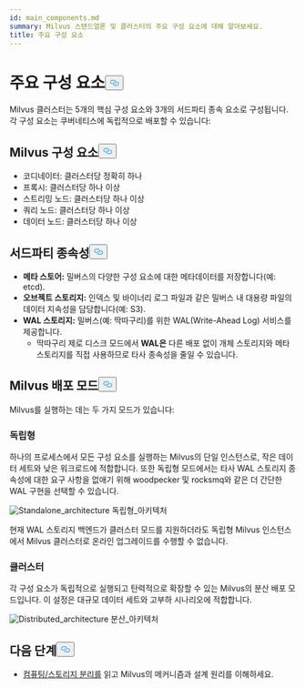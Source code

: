 ```yaml
---
id: main_components.md
summary: Milvus 스탠드얼론 및 클러스터의 주요 구성 요소에 대해 알아보세요.
title: 주요 구성 요소
---
```

<h1 id="Main-Components" class="common-anchor-header">주요 구성 요소<button data-href="#Main-Components" class="anchor-icon" translate="no">
      <svg translate="no"
        aria-hidden="true"
        focusable="false"
        height="20"
        version="1.1"
        viewBox="0 0 16 16"
        width="16"
      >
        <path
          fill="#0092E4"
          fill-rule="evenodd"
          d="M4 9h1v1H4c-1.5 0-3-1.69-3-3.5S2.55 3 4 3h4c1.45 0 3 1.69 3 3.5 0 1.41-.91 2.72-2 3.25V8.59c.58-.45 1-1.27 1-2.09C10 5.22 8.98 4 8 4H4c-.98 0-2 1.22-2 2.5S3 9 4 9zm9-3h-1v1h1c1 0 2 1.22 2 2.5S13.98 12 13 12H9c-.98 0-2-1.22-2-2.5 0-.83.42-1.64 1-2.09V6.25c-1.09.53-2 1.84-2 3.25C6 11.31 7.55 13 9 13h4c1.45 0 3-1.69 3-3.5S14.5 6 13 6z"
        ></path>
      </svg>
    </button></h1><p>Milvus 클러스터는 5개의 핵심 구성 요소와 3개의 서드파티 종속 요소로 구성됩니다. 각 구성 요소는 쿠버네티스에 독립적으로 배포할 수 있습니다:</p>
<h2 id="Milvus-components" class="common-anchor-header">Milvus 구성 요소<button data-href="#Milvus-components" class="anchor-icon" translate="no">
      <svg translate="no"
        aria-hidden="true"
        focusable="false"
        height="20"
        version="1.1"
        viewBox="0 0 16 16"
        width="16"
      >
        <path
          fill="#0092E4"
          fill-rule="evenodd"
          d="M4 9h1v1H4c-1.5 0-3-1.69-3-3.5S2.55 3 4 3h4c1.45 0 3 1.69 3 3.5 0 1.41-.91 2.72-2 3.25V8.59c.58-.45 1-1.27 1-2.09C10 5.22 8.98 4 8 4H4c-.98 0-2 1.22-2 2.5S3 9 4 9zm9-3h-1v1h1c1 0 2 1.22 2 2.5S13.98 12 13 12H9c-.98 0-2-1.22-2-2.5 0-.83.42-1.64 1-2.09V6.25c-1.09.53-2 1.84-2 3.25C6 11.31 7.55 13 9 13h4c1.45 0 3-1.69 3-3.5S14.5 6 13 6z"
        ></path>
      </svg>
    </button></h2><ul>
<li>코디네이터: 클러스터당 정확히 하나</li>
<li>프록시: 클러스터당 하나 이상</li>
<li>스트리밍 노드: 클러스터당 하나 이상</li>
<li>쿼리 노드: 클러스터당 하나 이상</li>
<li>데이터 노드: 클러스터당 하나 이상</li>
</ul>
<h2 id="Third-party-dependencies" class="common-anchor-header">서드파티 종속성<button data-href="#Third-party-dependencies" class="anchor-icon" translate="no">
      <svg translate="no"
        aria-hidden="true"
        focusable="false"
        height="20"
        version="1.1"
        viewBox="0 0 16 16"
        width="16"
      >
        <path
          fill="#0092E4"
          fill-rule="evenodd"
          d="M4 9h1v1H4c-1.5 0-3-1.69-3-3.5S2.55 3 4 3h4c1.45 0 3 1.69 3 3.5 0 1.41-.91 2.72-2 3.25V8.59c.58-.45 1-1.27 1-2.09C10 5.22 8.98 4 8 4H4c-.98 0-2 1.22-2 2.5S3 9 4 9zm9-3h-1v1h1c1 0 2 1.22 2 2.5S13.98 12 13 12H9c-.98 0-2-1.22-2-2.5 0-.83.42-1.64 1-2.09V6.25c-1.09.53-2 1.84-2 3.25C6 11.31 7.55 13 9 13h4c1.45 0 3-1.69 3-3.5S14.5 6 13 6z"
        ></path>
      </svg>
    </button></h2><ul>
<li><strong>메타 스토어:</strong> 밀버스의 다양한 구성 요소에 대한 메타데이터를 저장합니다(예: etcd).</li>
<li><strong>오브젝트 스토리지:</strong> 인덱스 및 바이너리 로그 파일과 같은 밀버스 내 대용량 파일의 데이터 지속성을 담당합니다(예: S3).</li>
<li><strong>WAL 스토리지:</strong> 밀버스(예: 딱따구리)를 위한 WAL(Write-Ahead Log) 서비스를 제공합니다.<ul>
<li>딱따구리 제로 디스크 모드에서 <strong>WAL은</strong> 다른 배포 없이 개체 스토리지와 메타 스토리지를 직접 사용하므로 타사 종속성을 줄일 수 있습니다.</li>
</ul></li>
</ul>
<h2 id="Milvus-deployment-modes" class="common-anchor-header">Milvus 배포 모드<button data-href="#Milvus-deployment-modes" class="anchor-icon" translate="no">
      <svg translate="no"
        aria-hidden="true"
        focusable="false"
        height="20"
        version="1.1"
        viewBox="0 0 16 16"
        width="16"
      >
        <path
          fill="#0092E4"
          fill-rule="evenodd"
          d="M4 9h1v1H4c-1.5 0-3-1.69-3-3.5S2.55 3 4 3h4c1.45 0 3 1.69 3 3.5 0 1.41-.91 2.72-2 3.25V8.59c.58-.45 1-1.27 1-2.09C10 5.22 8.98 4 8 4H4c-.98 0-2 1.22-2 2.5S3 9 4 9zm9-3h-1v1h1c1 0 2 1.22 2 2.5S13.98 12 13 12H9c-.98 0-2-1.22-2-2.5 0-.83.42-1.64 1-2.09V6.25c-1.09.53-2 1.84-2 3.25C6 11.31 7.55 13 9 13h4c1.45 0 3-1.69 3-3.5S14.5 6 13 6z"
        ></path>
      </svg>
    </button></h2><p>Milvus를 실행하는 데는 두 가지 모드가 있습니다:</p>
<h3 id="Standalone" class="common-anchor-header">독립형</h3><p>하나의 프로세스에서 모든 구성 요소를 실행하는 Milvus의 단일 인스턴스로, 작은 데이터 세트와 낮은 워크로드에 적합합니다. 또한 독립형 모드에서는 타사 WAL 스토리지 종속성에 대한 요구 사항을 없애기 위해 woodpecker 및 rocksmq와 같은 더 간단한 WAL 구현을 선택할 수 있습니다.</p>
<p>
  
   <span class="img-wrapper"> <img translate="no" src="/docs/v2.6.x/assets/standalone_architecture.png" alt="Standalone_architecture" class="doc-image" id="standalone_architecture" />
   </span> <span class="img-wrapper"> <span>독립형_아키텍처</span> </span></p>
<p>현재 WAL 스토리지 백엔드가 클러스터 모드를 지원하더라도 독립형 Milvus 인스턴스에서 Milvus 클러스터로 온라인 업그레이드를 수행할 수 없습니다.</p>
<h3 id="Cluster" class="common-anchor-header">클러스터</h3><p>각 구성 요소가 독립적으로 실행되고 탄력적으로 확장할 수 있는 Milvus의 분산 배포 모드입니다. 이 설정은 대규모 데이터 세트와 고부하 시나리오에 적합합니다.</p>
<p>
  
   <span class="img-wrapper"> <img translate="no" src="/docs/v2.6.x/assets/distributed_architecture.png" alt="Distributed_architecture" class="doc-image" id="distributed_architecture" />
   </span> <span class="img-wrapper"> <span>분산_아키텍처</span> </span></p>
<h2 id="Whats-next" class="common-anchor-header">다음 단계<button data-href="#Whats-next" class="anchor-icon" translate="no">
      <svg translate="no"
        aria-hidden="true"
        focusable="false"
        height="20"
        version="1.1"
        viewBox="0 0 16 16"
        width="16"
      >
        <path
          fill="#0092E4"
          fill-rule="evenodd"
          d="M4 9h1v1H4c-1.5 0-3-1.69-3-3.5S2.55 3 4 3h4c1.45 0 3 1.69 3 3.5 0 1.41-.91 2.72-2 3.25V8.59c.58-.45 1-1.27 1-2.09C10 5.22 8.98 4 8 4H4c-.98 0-2 1.22-2 2.5S3 9 4 9zm9-3h-1v1h1c1 0 2 1.22 2 2.5S13.98 12 13 12H9c-.98 0-2-1.22-2-2.5 0-.83.42-1.64 1-2.09V6.25c-1.09.53-2 1.84-2 3.25C6 11.31 7.55 13 9 13h4c1.45 0 3-1.69 3-3.5S14.5 6 13 6z"
        ></path>
      </svg>
    </button></h2><ul>
<li><a href="/docs/ko/v2.6.x/four_layers.md">컴퓨팅/스토리지 분리를</a> 읽고 Milvus의 메커니즘과 설계 원리를 이해하세요.</li>
</ul>
